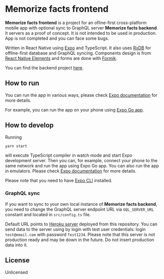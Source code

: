 # Memorize facts frontend

**Memorize facts frontend** is a project for an ofline-first cross-platform mobile app with optional sync to GraphQL server **Memorize facts backend**. It servers as a proof of concept. It is not intended to be used in production. App is not completed and you can face some bugs.

Written in React Native using [Expo](https://expo.dev/) and TypeScript. It also uses [RxDB](https://rxdb.info/) for offline-first database and GraphQL syncing. Components design is from [React Native Elements](https://reactnativeelements.com/) and forms are done with [Formik](https://formik.org/).

You can find the backend project [here](https://github.com/antonin-urban/memorize-facts-be).

## How to run
You can run the app in various ways, please check [Expo documentation](https://docs.expo.dev/) for more details.

For example, you can run the app on your phone using [Expo Go app](https://docs.expo.dev/workflow/run-on-device/).


## How to develop
Running
```bash
yarn start
```
will execute TypeScript compiler in watch mode and start Expo development server. Then you can, for example, connect your phone to the same network and run the app using Expo Go app. You can also run the app in emulators. Please check [Expo documentation](https://docs.expo.dev/) for more details.

Please note that you need to have [Expo CLI](https://docs.expo.dev/workflow/expo-cli/) installed.

### GraphQL sync
If you want to sync to your own local instance of **Memorize facts backend**, you need to change the GraphQL server endpoint URL via `GQL_SERVER_URL` constant and located in `src/config.ts` file. 

Default URL points to [Heroku server](https://memorize-facts-backend.herokuapp.com/) deployed from this repository. You can send data to the server using by login with test user credentials: login `test@email.com` with password `Test1234`. Please note that this server is not production ready and may be down in the future. Do not insert production data into it.

## License
Unlicensed